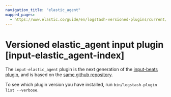 ```yaml
---
navigation_title: "elastic_agent"
mapped_pages:
  - https://www.elastic.co/guide/en/logstash-versioned-plugins/current/input-elastic_agent-index.html
---
```


# Versioned elastic_agent input plugin [input-elastic_agent-index]

The `input-elastic_agent` plugin is the next generation of the [input-beats plugin](input-beats-index.md), and is based on the [same github repository](https://github.com/logstash-plugins/logstash-input-beats).

To see which plugin version you have installed, run `bin/logstash-plugin list --verbose`.
